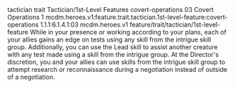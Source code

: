 <ability>
  <metadata>
    <class>tactician</class>
    <feature_type>trait</feature_type>
    <file_dpath>Tactician/1st-Level Features</file_dpath>
    <item_id>covert-operations</item_id>
    <item_index>03</item_index>
    <item_name>Covert Operations</item_name>
    <level>1</level>
    <scc>mcdm.heroes.v1:feature.trait.tactician.1st-level-feature:covert-operations</scc>
    <scdc>1.1.1:6.1.4.1:03</scdc>
    <source>mcdm.heroes.v1</source>
    <type>feature/trait/tactician/1st-level-feature</type>
  </metadata>
  <effects>
    <effect type="mundane">While in your presence or working according to your plans, each of your allies gains an edge on tests using any skill from the intrigue skill group. Additionally, you can use the Lead skill to assist another creature with any test made using a skill from the intrigue group.
At the Director&apos;s discretion, you and your allies can use skills from the intrigue skill group to attempt research or reconnaissance during a negotiation instead of outside of a negotiation.</effect>
  </effects>
</ability>

